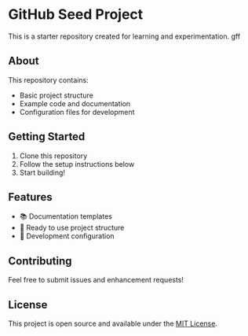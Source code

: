 # GitHub Seed Project

This is a starter repository created for learning and experimentation.
gff
## About

This repository contains:
- Basic project structure
- Example code and documentation
- Configuration files for development

## Getting Started

1. Clone this repository
2. Follow the setup instructions below
3. Start building!

## Features

- 📚 Documentation templates
- 🚀 Ready to use project structure
- 🔧 Development configuration

## Contributing

Feel free to submit issues and enhancement requests!

## License

This project is open source and available under the [MIT License](LICENSE).

